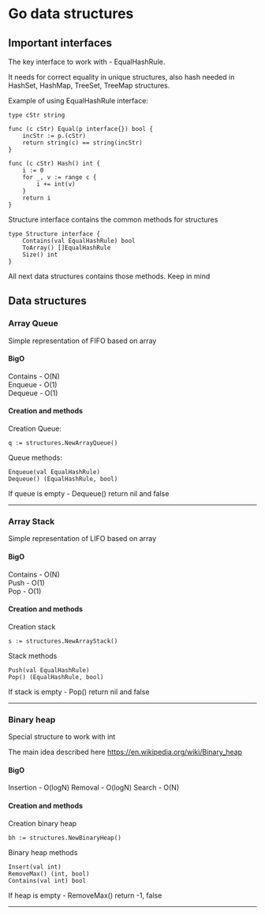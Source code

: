 # Go data structures

## Important interfaces

The key interface to work with - EqualHashRule.

It needs for correct equality in unique structures,
also hash needed in HashSet, HashMap, TreeSet, TreeMap structures. 

Example of using EqualHashRule interface:
````
type cStr string

func (c cStr) Equal(p interface{}) bool {
	incStr := p.(cStr)
	return string(c) == string(incStr)
}

func (c cStr) Hash() int {
	i := 0
	for _, v := range c {
		i += int(v)
	}
	return i
}
````

Structure interface contains the common methods for structures
````
type Structure interface {
	Contains(val EqualHashRule) bool
	ToArray() []EqualHashRule
	Size() int
}
````
All next data structures contains those methods. Keep in mind

## Data structures

### Array Queue

Simple representation of FIFO based on array

#### BigO
Contains - O(N)  
Enqueue - O(1)  
Dequeue - O(1)

#### Creation and methods
Creation Queue:
````
q := structures.NewArrayQueue()
````

Queue methods:
````
Enqueue(val EqualHashRule)
Dequeue() (EqualHashRule, bool)
````
If queue is empty - Dequeue() return nil and false

---

### Array Stack

Simple representation of LIFO based on array

#### BigO
Contains - O(N)  
Push - O(1)  
Pop - O(1)

#### Creation and methods

Creation stack
````
s := structures.NewArrayStack()
````

Stack methods
````
Push(val EqualHashRule)
Pop() (EqualHashRule, bool)
````
If stack is empty - Pop() return nil and false

---

### Binary heap

Special structure to work with int

The main idea described here https://en.wikipedia.org/wiki/Binary_heap

#### BigO

Insertion - O(logN)
Removal - O(logN)
Search - O(N)

#### Creation and methods

Creation binary heap
````
bh := structures.NewBinaryHeap()
````

Binary heap methods
````
Insert(val int)
RemoveMax() (int, bool)
Contains(val int) bool
````
If heap is empty - RemoveMax() return -1, false

---